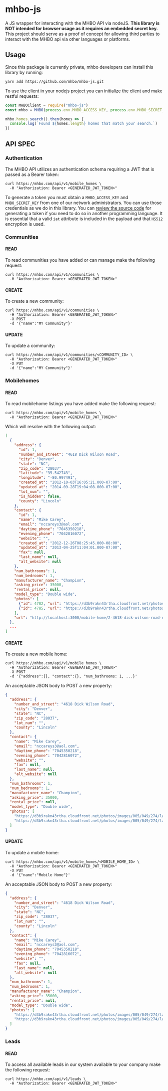 # mhbo-js

A JS wrapper for interacting with the MHBO API via nodeJS. **This library is NOT intended for browser usage as it requires an embedded secret key.** This project should serve as a proof of concept for allowing third parties to interact with the MHBO api via other languages or platforms.

## Usage

Since this package is currently private, mhbo developers can install this library by running:

`yarn add https://github.com/mhbo/mhbo-js.git`

To use the client in your nodejs project you can initialize the client and make restful requests:

```js
const MHBOClient = require("mhbo-js")
const mhbo = MHBO(process.env.MHBO_ACCESS_KEY, process.env.MHBO_SECRET_KEY)

mhbo.homes.search().then(homes => {
  console.log(`Found ${homes.length} homes that match your search.`)
})
```

## API SPEC

### Authentication

The MHBO API utilizes an authentication schema requiring a JWT that is passed as a Bearer token:

```
curl https://mhbo.com/api/v1/mobile_homes \
  -H "Authorization: Bearer <GENERATED_JWT_TOKEN>"
```

To generate a token you must obtain a `MHBO_ACCESS_KEY` and `MHBO_SECRET_KEY` from one of our network administrators. You can use those credentials as we do in this library. You can [review the source code](https://github.com/mhbo/mhbo-js/blob/master/src/token.ts#L14) for generating a token if you need to do so in another programming language. It is essential that a valid `iat` attribute is included in the payload and that `HS512` encryption is used.

### Communities

#### READ

To read communities you have added or can manage make the following request:

```
curl https://mhbo.com/api/v1/communities \
  -H "Authorization: Bearer <GENERATED_JWT_TOKEN>"
```

#### CREATE

To create a new community:

```
curl https://mhbo.com/api/v1/communities \
  -H "Authorization: Bearer <GENERATED_JWT_TOKEN>"
  -X POST
  -d '{"name":"MY Community"}'
```

#### UPDATE

To update a community:

```
curl https://mhbo.com/api/v1/communities/<COMMUNITY_ID> \
  -H "Authorization: Bearer <GENERATED_JWT_TOKEN>"
  -X PUT
  -d '{"name":"MY Community"}'
```

### Mobilehomes

#### READ

To read mobilehome listings you have added make the following request:

```
curl https://mhbo.com/api/v1/mobile_homes \
  -H "Authorization: Bearer <GENERATED_JWT_TOKEN>"
```

Which will resolve with the following output:

```json
[
  {
    "address": {
      "id": 1,
      "number_and_street": "4618 Dick Wilson Road",
      "city": "Denver",
      "state": "NC",
      "zip_code": "28037",
      "latitude": "35.542743",
      "longitude": "-80.997491",
      "created_at": "2012-10-03T16:05:21.000-07:00",
      "updated_at": "2014-09-28T19:04:08.000-07:00",
      "lot_num": "",
      "is_hidden": false,
      "county": "Lincoln"
    },
    "contact": {
      "id": 1,
      "name": "Mike Carey",
      "email": "nccareys3@aol.com",
      "daytime_phone": "7045350218",
      "evening_phone": "7042816072",
      "website": "",
      "created_at": "2012-12-26T08:25:45.000-08:00",
      "updated_at": "2013-04-25T11:04:01.000-07:00",
      "fax": null,
      "last_name": null,
      "alt_website": null
    },
    "num_bathrooms": 1,
    "num_bedrooms": 1,
    "manufacturer_name": "Champion",
    "asking_price": 35000,
    "rental_price": null,
    "model_type": "Double wide",
    "photos": [
      {"id": 4782, "url": "https://d3b9rakn43rtha.cloudfront.net/photos/images/005/049/274/large/DSC07672_3_4.jpg"},
      {"id": 4785, "url": "https://d3b9rakn43rtha.cloudfront.net/photos/images/005/049/274/large/DSC07672_5_6.jpg"}
    ],
    "url": "http://localhost:3000/mobile-home/2-4618-dick-wilson-road-denver-nc-28037-double-wide"
  },
  ...
]
```

#### CREATE

To create a new mobile home:

```
curl https://mhbo.com/api/v1/mobile_homes \
  -H "Authorization: Bearer <GENERATED_JWT_TOKEN>"
  -X POST
  -d '{"address":{}, "contact":{}, "num_bathrooms: 1, ...}'
```

An acceptable JSON body to POST a new property:

```json
{
  "address": {
    "number_and_street": "4618 Dick Wilson Road",
    "city": "Denver",
    "state": "NC",
    "zip_code": "28037",
    "lot_num": "",
    "county": "Lincoln"
  },
  "contact": {
    "name": "Mike Carey",
    "email": "nccareys3@aol.com",
    "daytime_phone": "7045350218",
    "evening_phone": "7042816072",
    "website": "",
    "fax": null,
    "last_name": null,
    "alt_website": null
  },
  "num_bathrooms": 1,
  "num_bedrooms": 1,
  "manufacturer_name": "Champion",
  "asking_price": 35000,
  "rental_price": null,
  "model_type": "Double wide",
  "photos": [
    "https://d3b9rakn43rtha.cloudfront.net/photos/images/005/049/274/large/DSC07672_3_4.jpg",
    "https://d3b9rakn43rtha.cloudfront.net/photos/images/005/049/274/large/DSC07672_5_6.jpg"
  ]
}
```


#### UPDATE

To update a mobile home:

```
curl https://mhbo.com/api/v1/mobile_homes/<MOBILE_HOME_ID> \
  -H "Authorization: Bearer <GENERATED_JWT_TOKEN>"
  -X PUT
  -d '{"name":"Mobile Home"}'
```

An acceptable JSON body to POST a new property:

```json
{
  "address": {
    "number_and_street": "4618 Dick Wilson Road",
    "city": "Denver",
    "state": "NC",
    "zip_code": "28037",
    "lot_num": "",
    "county": "Lincoln"
  },
  "contact": {
    "name": "Mike Carey",
    "email": "nccareys3@aol.com",
    "daytime_phone": "7045350218",
    "evening_phone": "7042816072",
    "website": "",
    "fax": null,
    "last_name": null,
    "alt_website": null
  },
  "num_bathrooms": 1,
  "num_bedrooms": 1,
  "manufacturer_name": "Champion",
  "asking_price": 35000,
  "rental_price": null,
  "model_type": "Double wide",
  "photos": [
    "https://d3b9rakn43rtha.cloudfront.net/photos/images/005/049/274/large/DSC07672_3_4.jpg",
    "https://d3b9rakn43rtha.cloudfront.net/photos/images/005/049/274/large/DSC07672_5_6.jpg"
  ]
}
```

### Leads

#### READ

To access all available leads in our system available to your company make the following request:

```
curl https://mhbo.com/api/v1/leads \
  -H "Authorization: Bearer <GENERATED_JWT_TOKEN>"
```
